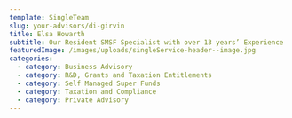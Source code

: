 ```yaml
---
template: SingleTeam
slug: your-advisors/di-girvin
title: Elsa Howarth
subtitle: Our Resident SMSF Specialist with over 13 years’ Experience
featuredImage: /images/uploads/singleService-header--image.jpg
categories:
  - category: Business Advisory
  - category: R&D, Grants and Taxation Entitlements
  - category: Self Managed Super Funds
  - category: Taxation and Compliance
  - category: Private Advisory
---
```

